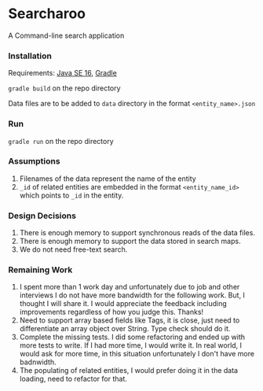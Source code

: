 # Searcharoo

A Command-line search application

### Installation

Requirements: [Java SE 16](https://www.oracle.com/java/technologies/javase-jdk16-downloads.html), [Gradle](https://gradle.org/install/)

``gradle build`` on the repo directory

Data files are to be added to `data` directory in the format `<entity_name>.json`

### Run

``gradle run`` on the repo directory

### Assumptions

1. Filenames of the data represent the name of the entity
2. `_id` of related entities are embedded in the format `<entity_name_id>` which points to `_id` in the entity.

### Design Decisions

1. There is enough memory to support synchronous reads of the data files.
2. There is enough memory to support the data stored in search maps. 
3. We do not need free-text search.

### Remaining Work

1. I spent more than 1 work day and unfortunately due to job and other interviews I do not have more bandwidth for the following work. But, I thought I will share it. I would appreciate the feedback including improvements regardless of how you judge this. Thanks!
2. Need to support array based fields like Tags, it is close, just need to differentiate an array object over String. Type check should do it.
3. Complete the missing tests. I did some refactoring and ended up with more tests to write. If I had more time, I would write it.
   In real world, I would ask for more time, in this situation unfortunately I don't have more badnwidth.
4. The populating of related entities, I would prefer doing it in the data loading, need to refactor for that.
